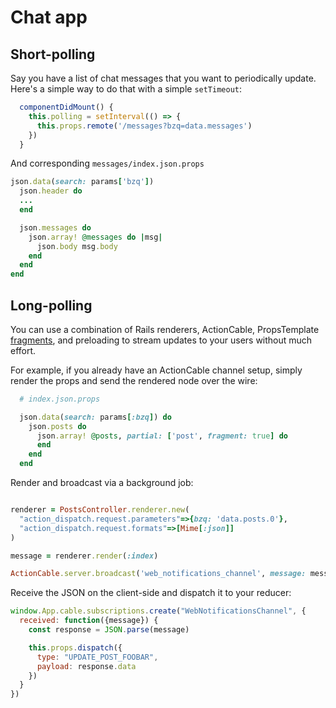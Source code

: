# Chat app

## Short-polling

Say you have a list of chat messages that you want to periodically update.
Here's a simple way to do that with a simple `setTimeout`:

```javascript
  componentDidMount() {
    this.polling = setInterval(() => {
      this.props.remote('/messages?bzq=data.messages')
    })
  }
```

And corresponding  `messages/index.json.props`

```ruby
json.data(search: params['bzq'])
  json.header do
  ...
  end

  json.messages do
    json.array! @messages do |msg|
      json.body msg.body
    end
  end
end
```

## Long-polling

You can use a combination of Rails renderers, ActionCable, PropsTemplate
[fragments](https://github.com/thoughtbot/props_template#partial-fragments), and
preloading to stream updates to your users without much effort.

For example, if you already have an ActionCable channel setup, simply render the
props and send the rendered node over the wire:

```ruby
  # index.json.props

  json.data(search: params[:bzq]) do
    json.posts do
      json.array! @posts, partial: ['post', fragment: true] do
      end
    end
  end
```

Render and broadcast via a background job:

```ruby

renderer = PostsController.renderer.new(
  "action_dispatch.request.parameters"=>{bzq: 'data.posts.0'},
  "action_dispatch.request.formats"=>[Mime[:json]]
)

message = renderer.render(:index)

ActionCable.server.broadcast('web_notifications_channel', message: message)
```

Receive the JSON on the client-side and dispatch it to your reducer:

```javascript
window.App.cable.subscriptions.create("WebNotificationsChannel", {
  received: function({message}) {
    const response = JSON.parse(message)

    this.props.dispatch({
      type: "UPDATE_POST_FOOBAR",
      payload: response.data
    })
  }
})
```
